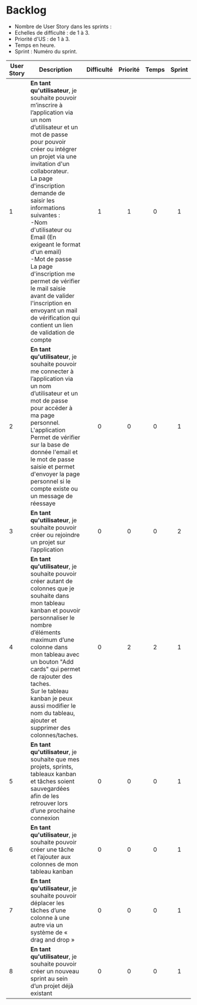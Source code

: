 # Backlog

* Nombre de User Story dans les sprints :
* Echelles de difficulté   : de 1 à 3.
* Priorité d'US : de 1 à 3.
* Temps en heure.
* Sprint : Numéro du sprint.

| User Story    | Description                                                  | Difficulté | Priorité | Temps | Sprint |
| ----- | ------------------------------------------------------------ | :--------: | :------: |:------: |:------: |
| 1  | **En tant qu'utilisateur**, je souhaite pouvoir m’inscrire à l’application via un nom d’utilisateur et un mot de passe pour pouvoir créer ou intégrer un projet via une invitation d'un collaborateur. <br>La page d'inscription demande de saisir les informations suivantes : <br>-Nom d'utilisateur ou Email (En exigeant le format d'un email)<br>-Mot de passe<br>La page d'inscription me permet de vérifier le mail saisie avant de valider l'inscription en envoyant un mail de vérification qui contient un lien de validation de compte|     1      |   1    |  0  |  1 |
| 2  | **En tant qu'utilisateur**,  je souhaite pouvoir me connecter à l’application via un nom d’utilisateur et un mot de passe pour accéder à ma page personnel.<br> L'application Permet de vérifier sur la base de donnée l'email et le mot de passe saisie et permet d'envoyer la page personnel si le compte existe ou un message de réessaye|     0      |   0    |  0  |  1 |
| 3  | **En tant qu'utilisateur**,  je souhaite pouvoir créer ou rejoindre un projet sur l’application|     0      |   0    |  0  |  2 |
| 4  | **En tant qu'utilisateur**,  je souhaite pouvoir créer autant de colonnes que je souhaite dans mon tableau kanban et pouvoir personnaliser le nombre d’éléments maximum d’une colonne dans mon tableau avec un bouton "Add cards" qui permet de rajouter des taches.<br>Sur le tableau kanban je peux aussi modifier le nom du tableau, ajouter et supprimer des colonnes/taches.|     0      |   2    |  2  |  1 |
| 5  | **En tant qu'utilisateur**,  je souhaite que mes projets, sprints, tableaux kanban et tâches soient sauvegardées afin de les retrouver lors d’une prochaine connexion|     0      |   0    |  0  |  1 |
| 6  | **En tant qu'utilisateur**,  je souhaite pouvoir créer une tâche et l’ajouter aux colonnes de mon tableau kanban|     0      |   0    |  0  |  1 |
| 7  | **En tant qu'utilisateur**,   je souhaite pouvoir déplacer les tâches d’une colonne à une autre via un système de « drag and drop »|     0      |   0    |  0  |  1 |
| 8  | **En tant qu'utilisateur**,  je souhaite pouvoir créer un nouveau sprint au sein d’un projet déjà existant|     0      |   0    |  0  |  1 |



